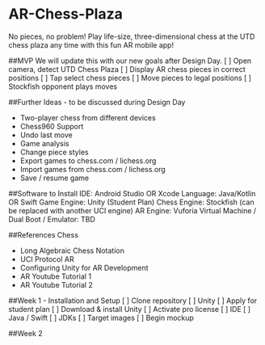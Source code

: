 # AR-Chess-Plaza
No pieces, no problem! Play life-size, three-dimensional chess at the UTD chess plaza any time with this fun AR mobile app!

##MVP
We will update this with our new goals after Design Day.
[ ] Open camera, detect UTD Chess Plaza
[ ] Display AR chess pieces in correct positions
[ ] Tap select chess pieces
[ ] Move pieces to legal positions
[ ] Stockfish opponent plays moves

##Further Ideas - to be discussed during Design Day
* Two-player chess from different devices
* Chess960 Support
* Undo last move
* Game analysis
* Change piece styles
* Export games to chess.com / lichess.org
* Import games from chess.com / lichess.org
* Save / resume game

##Software to Install
IDE: Android Studio OR Xcode
Language: Java/Kotlin OR Swift
Game Engine: Unity (Student Plan)
Chess Engine: Stockfish (can be replaced with another UCI engine)
AR Engine: Vuforia
Virtual Machine / Dual Boot / Emulator: TBD

##References
Chess
* Long Algebraic Chess Notation
* UCI Protocol
AR
* Configuring Unity for AR Development
* AR Youtube Tutorial 1
* AR Youtube Tutorial 2

##Week 1 - Installation and Setup
[ ] Clone repository
[ ] Unity
    [ ] Apply for student plan
    [ ] Download & install Unity
    [ ] Activate pro license
[ ] IDE
[ ] Java / Swift
[ ] JDKs
[ ] Target images
[ ] Begin mockup

##Week 2

